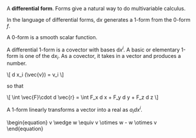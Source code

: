 A **differential form**. Forms give a natural way to do multivariable calculus.

In the language of differential forms, $\mathrm{d} x$ generates a 1-form from the 0-form $f$.

A 0-form is a smooth scalar function.


A differential 1-form is a covector with bases $\mathrm{d} x^i$. A basic or elementary 1-form is one of the $\mathrm{d} x_i$. As a covector, it takes in a vector and produces a number.

\\[
d x_i (\vec{v}) = v_i
\\]

so that

\\[
\int \vec{F}\cdot d \vec{r} = \int F_x d x + F_y d y + F_z d z
\\]

A 1-form linearly transforms a vector into a real as $a_i d x^i$.


\begin{equation}
v \wedge w \equiv v \otimes w - w \otimes v
\end{equation}